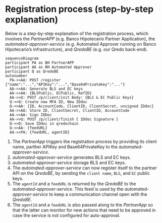 
# Registration process (step-by-step explanation)

Below is a step-by-step explanation of the registration process, which involves the *PartnerAPP* (e.g. Banco Hipotecario Partner Application), the *automated-approver-service* (e.g. Automated Approver running on Banco Hipotecario’s infrastructure), and *QredoBE* (e.g. our Qredo back-end).

```mermaid
sequenceDiagram
participant PA as BH PartnerAPP
participant AA as BH Automated Approver
participant Q as QredoBE
autonumber
  PA->>AA: POST /register {"name":"...","APIKey":"...","Base64PrivateKey":"..."}
  AA->>AA: Generate BLS and EC keys
  AA->>AA: {BLSPublic, ECPublic, RefID}  
  AA->>Q: POST /p/client/init Body: {BLS & EC Public Keys}
  Q->>Q: Create new MFA ID, New IDdoc
  Q->>AA: {ID, AccountCode, ClientID, ClientSecret, unsigned IDdoc}
  AA->>AA: Store ID, ClientSecret, ClientID, AccountCode
  AA->>AA: Sign IDDoc
  AA->>Q: POST /p/client/finish { IDdoc Signature }
  Q->>Q: Save IDdoc in qredochain
  Q->>AA: {feedURL}
  AA->>PA: {feedURL, agentID}
```

1. The *PartnerApp* triggers the registration process by providing its client name, parther APIKey and Base64PrivateKey  to the *automated-approver-service*.
2. *automated-approver-service* generates BLS and EC keys. 
3. *automated-approver-service* storage BLS and EC keys. 
4. The *automated-approver-service* can now register itself to the partner API on the *QredoBE*, by sending the `client name`, `BLS`, and `EC` public keys.
11. The `agentId` and a `feedURL` is returned by the *QredoBE* to the *automated-approver-service*. This feed is used by the *automated-approver-service* to keep a communication channel open with the *QredoBE*.
12. The `agentId` and a `feedURL` is also passed along to the *PartnerApp* so that the latter can monitor for new actions that need to be approved in case the service is not configured for auto-approval.